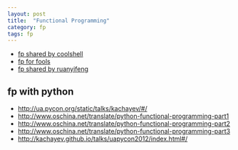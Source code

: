 ```yaml
---
layout: post
title:  "Functional Programming"
category: fp
tags: fp
---
```


* [fp shared by coolshell][fp_from_coolshell]
* [fp for fools][fp_sharing]
* [fp shared by ruanyifeng][fp_from_ruanyifeng]


## fp with python
* http://ua.pycon.org/static/talks/kachayev/#/
* http://www.oschina.net/translate/python-functional-programming-part1
* http://www.oschina.net/translate/python-functional-programming-part2
* http://www.oschina.net/translate/python-functional-programming-part3
* http://kachayev.github.io/talks/uapycon2012/index.html#/



[fp_from_coolshell]: http://coolshell.cn/articles/10822.html
[fp_sharing]: https://github.com/justinyhuang/Functional-Programming-For-The-Rest-of-Us-Cn/blob/master/FunctionalProgrammingForTheRestOfUs.cn.md

[fp_from_ruanyifeng]: http://www.ruanyifeng.com/blog/2012/04/functional_programming.html